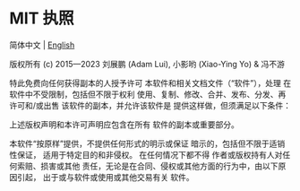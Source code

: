 # MIT 执照

简体中文 | [English](../LICENSE.md)

版权所有 (c) 2015—2023 刘展鹏 (Adam Lui), 小影哟 (Xiao-Ying Yo) & 冯不游

特此免费向任何获得副本的人授予许可
本软件和相关文档文件（“软件”），处理
在软件中不受限制，包括但不限于权利
使用、复制、修改、合并、发布、分发、再许可和/或出售
该软件的副本，并允许该软件是
提供这样做，但须满足以下条件：

上述版权声明和本许可声明应包含在所有
软件的副本或重要部分。

本软件“按原样”提供，不提供任何形式的明示或保证
暗示的，包括但不限于适销性保证，
适用于特定目的和非侵权。 在任何情况下都不得
作者或版权持有人对任何索赔、损害或其他
责任，无论是在合同、侵权或其他方面的行为中，由以下原因引起，
出于或与软件或使用或其他交易有关
软件。
